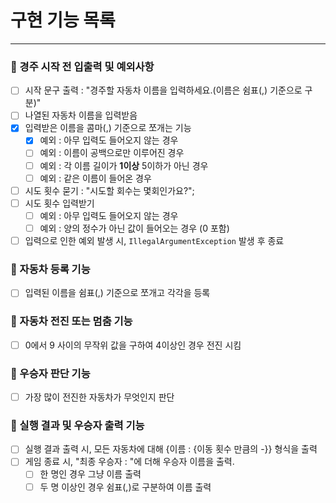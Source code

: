 # 구현 기능 목록

***

### 📍 경주 시작 전 입출력 및 예외사항

- [ ] 시작 문구 출력 : "경주할 자동차 이름을 입력하세요.(이름은 쉼표(,) 기준으로 구분)"
- [ ] 나열된 자동차 이름을 입력받음
- [x] 입력받은 이름을 콤마(,) 기준으로 쪼개는 기능
    - [x] 예외 : 아무 입력도 들어오지 않는 경우
    - [ ] 예외 : 이름이 공백으로만 이루어진 경우
    - [ ] 예외 : 각 이름 길이가 **1이상** 5이하가 아닌 경우
    - [ ] 예외 : 같은 이름이 들어온 경우
- [ ] 시도 횟수 묻기 : "시도할 회수는 몇회인가요?";
- [ ] 시도 횟수 입력받기
    - [ ] 예외 : 아무 입력도 들어오지 않는 경우
    - [ ] 예외 : 양의 정수가 아닌 값이 들어오는 경우 (0 포함)
- [ ] 입력으로 인한 예외 발생 시, <code>IllegalArgumentException</code> 발생 후 종료

### 📍 자동차 등록 기능

- [ ] 입력된 이름을 쉼표(,) 기준으로 쪼개고 각각을 등록

### 📍 자동차 전진 또는 멈춤 기능

- [ ] 0에서 9 사이의 무작위 값을 구하여 4이상인 경우 전진 시킴

### 📍 우승자 판단 기능

- [ ] 가장 많이 전진한 자동차가 무엇인지 판단

### 📍 실행 결과 및 우승자 출력 기능

- [ ] 실행 결과 출력 시, 모든 자동차에 대해 {이름 : {이동 횟수 만큼의 -}} 형식을 출력
- [ ] 게임 종료 시, "최종 우승자 : "에 더해 우승자 이름을 출력.
    - [ ] 한 명인 경우 그냥 이름 출력
    - [ ] 두 명 이상인 경우 쉼표(,)로 구분하여 이름 출력